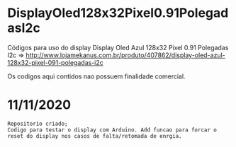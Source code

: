 # DisplayOled128x32Pixel0.91PolegadasI2c
Códigos para uso do display Display Oled Azul 128x32 Pixel 0.91 Polegadas I2c => http://www.lojamekanus.com.br/produto/407862/display-oled-azul-128x32-pixel-091-polegadas-i2c

Os codigos aqui contidos nao possuem finalidade comercial. 

# 11/11/2020 
    Repositorio criado;
    Codigo para testar o display com Arduino. Add funcao para forcar o reset do display nos casos de falta/retomada de enrgia.


